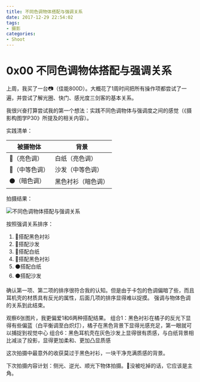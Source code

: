 ```yaml
---
title: 不同色调物体搭配与强调关系
date: 2017-12-29 22:54:02
tags:
- 摄影
categories:
- Shoot
---
```


# 0x00 不同色调物体搭配与强调关系

上周，我买了一台📷（佳能800D）。大概花了1周时间把所有操作项都尝试了一遍，并尝试了解光圈、快门、感光度三剑客的基本关系。

我很兴奋打算尝试我的第一个想法：实践不同色调物体与强调度之间的感觉（《摄影构图学P30》所提及的相关内容）。

实践清单：

| 被摄物体     | 背景        |
| -------- | --------- |
| 🍊（亮色调）  | 白纸（亮色调）   |
| 👝（中等色调） | 沙发（中等色调）  |
| ⚫（暗色调）   | 黑色衬衫（暗色调） |

拍摄结果：

![不同色调物体搭配与强调关系](http://p122m5r0o.bkt.clouddn.com/%E8%A2%AB%E6%91%84%E7%89%A9%E4%BD%93%E8%89%B2%E8%B0%83%E4%B9%8B%E9%97%B4%E4%B8%8D%E5%90%8C%E7%9A%84%E6%84%9F%E8%A7%89.png)

按照强调关系排序：

1. 🍊搭配黑色衬衫
2. 🍊搭配沙发
3. 👝搭配白纸
4. 👝搭配黑色衬衫
5. ⚫搭配白纸
6. ⚫搭配沙发

确认第一项、第二项的排序很符合我的认知。但是由于卡包的色调偏暗了些，而且耳机壳的材质具有反光的属性，后面几项的排序显得难以捉摸。
强调与物体色调的关系到此结束。

观察6张图片，我更偏爱1和6两种搭配结果。
组合1：黑色衬衫在橘子的反光下显得有些偏蓝（白平衡调至白炽灯），橘子在黑色背景下显得光感充足，第一眼就可以捕捉到视觉中心
组合6：黑色耳机壳在灰色沙发上显得很有质感，与白纸背景相比减淡了投影，显得更加柔和、更加凸显质感

这次拍摄中最意外的收获莫过于黑色衬衫，一块干净充满质感的背景。

下次拍摄内容计划：侧光、逆光、顺光下物体拍摄。🍊没被吃掉的话，它应该是主角。


